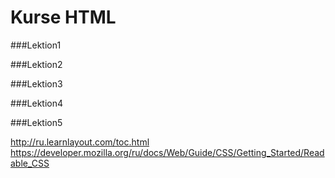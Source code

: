 # Kurse HTML

###Lektion1

###Lektion2

###Lektion3

###Lektion4

###Lektion5

<http://ru.learnlayout.com/toc.html>
<https://developer.mozilla.org/ru/docs/Web/Guide/CSS/Getting_Started/Readable_CSS>
